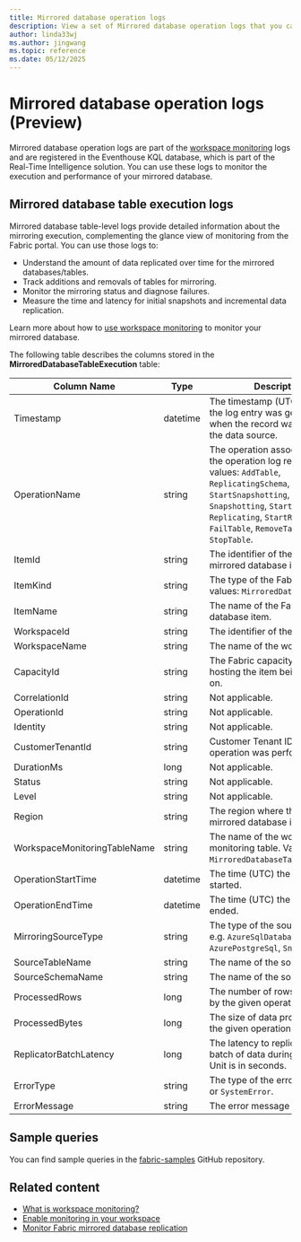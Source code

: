 ```yaml
---
title: Mirrored database operation logs
description: View a set of Mirrored database operation logs that you can query in your Fabric workspace monitoring database.
author: linda33wj
ms.author: jingwang
ms.topic: reference
ms.date: 05/12/2025
---
```


# Mirrored database operation logs (Preview)

Mirrored database operation logs are part of the [workspace monitoring](../fundamentals/workspace-monitoring-overview.md) logs and are registered in the Eventhouse KQL database, which is part of the Real-Time Intelligence solution. You can use these logs to monitor the execution and performance of your mirrored database.

## Mirrored database table execution logs

Mirrored database table-level logs provide detailed information about the mirroring execution, complementing the glance view of monitoring from the Fabric portal. You can use those logs to:

- Understand the amount of data replicated over time for the mirrored databases/tables.
- Track additions and removals of tables for mirroring.
- Monitor the mirroring status and diagnose failures.
- Measure the time and latency for initial snapshots and incremental data replication.

Learn more about how to [use workspace monitoring](monitor.md#use-workspace-monitoring) to monitor your mirrored database.

The following table describes the columns stored in the **MirroredDatabaseTableExecution** table:

| Column Name | Type | Description |
|---|---|---|
| Timestamp | datetime | The timestamp (UTC) of when the log entry was generated when the record was created by the data source. |
| OperationName | string | The operation associated with the operation log record. Valid values: `AddTable`, `ReplicatingSchema`, `StartSnapshotting`, `Snapshotting`, `StartReplicating`, `Replicating`, `StartReseeding`, `FailTable`, `RemoveTable`, `StopTable`. |
| ItemId | string | The identifier of the Fabric mirrored database item. |
| ItemKind | string | The type of the Fabric item. Valid values: `MirroredDatabase`. |
| ItemName | string | The name of the Fabric mirrored database item. |
| WorkspaceId | string | The identifier of the workspace. |
| WorkspaceName | string | The name of the workspace. |
| CapacityId | string | The Fabric capacity identifier hosting the item being operated on. |
| CorrelationId | string | Not applicable. |
| OperationId | string | Not applicable. |
| Identity | string | Not applicable. |
| CustomerTenantId | string | Customer Tenant ID, where the operation was performed. |
| DurationMs | long | Not applicable. |
| Status | string | Not applicable. |
| Level | string | Not applicable. |
| Region | string | The region where the Fabric mirrored database is located. |
| WorkspaceMonitoringTableName | string | The name of the workspace monitoring table. Valid values: `MirroredDatabaseTableExecution`. |
| OperationStartTime | datetime | The time (UTC) the operation started. |
| OperationEndTime | datetime | The time (UTC) the operation ended. |
| MirroringSourceType          | string   | The type of the source database, e.g. `AzureSqlDatabase`, `AzurePostgreSql`, `Snowflake`. |
| SourceTableName              | string   | The name of the source table.                                |
| SourceSchemaName             | string   | The name of the source schema.                               |
| ProcessedRows                | long     | The number of rows processed by the given operation.         |
| ProcessedBytes               | long     | The size of data processed by the given operation.           |
| ReplicatorBatchLatency       | long     | The latency to replicate the batch of data during mirroring. Unit is in seconds. |
| ErrorType                    | string   | The type of the error - `UserError` or `SystemError`.      |
| ErrorMessage                 | string   | The error message details.                                   |

## Sample queries

You can find sample queries in the [fabric-samples](https://github.com/microsoft/fabric-samples/tree/main/workspace-monitoring/Mirrored%20database%20operations) GitHub repository.

## Related content

* [What is workspace monitoring?](../fundamentals/workspace-monitoring-overview.md)
* [Enable monitoring in your workspace](../fundamentals/enable-workspace-monitoring.md)
* [Monitor Fabric mirrored database replication](../mirroring/monitor.md)
